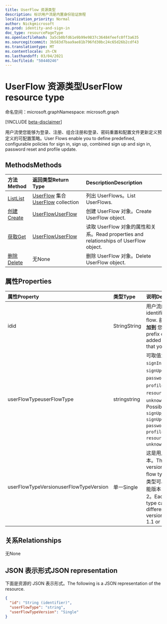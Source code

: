 ```yaml
---
title: UserFlow 资源类型
description: 标识用户流是内置身份验证旅程
localization_priority: Normal
author: Nickgmicrosoft
ms.prod: identity-and-sign-in
doc_type: resourcePageType
ms.openlocfilehash: 3a5cb0bfd61e9b99e9837c36484feefc0ff3a635
ms.sourcegitcommit: 3b583d7baa9ae81b796fd30bc24c65d26b2cdf43
ms.translationtype: MT
ms.contentlocale: zh-CN
ms.lasthandoff: 03/04/2021
ms.locfileid: "50440246"
---
```

# <a name="userflow-resource-type"></a><span data-ttu-id="b2891-103">UserFlow 资源类型</span><span class="sxs-lookup"><span data-stu-id="b2891-103">UserFlow resource type</span></span>

<span data-ttu-id="b2891-104">命名空间：microsoft.graph</span><span class="sxs-lookup"><span data-stu-id="b2891-104">Namespace: microsoft.graph</span></span>

[!INCLUDE [beta-disclaimer](../../includes/beta-disclaimer.md)]

<span data-ttu-id="b2891-105">用户流使您能够为登录、注册、组合注册和登录、密码重置和配置文件更新定义预定义的可配置策略。</span><span class="sxs-lookup"><span data-stu-id="b2891-105">User Flows enable you to define predefined, configurable policies for sign in, sign up, combined sign up and sign in, password reset and profile update.</span></span>

## <a name="methods"></a><span data-ttu-id="b2891-106">Methods</span><span class="sxs-lookup"><span data-stu-id="b2891-106">Methods</span></span>

| <span data-ttu-id="b2891-107">方法</span><span class="sxs-lookup"><span data-stu-id="b2891-107">Method</span></span>       | <span data-ttu-id="b2891-108">返回类型</span><span class="sxs-lookup"><span data-stu-id="b2891-108">Return Type</span></span> | <span data-ttu-id="b2891-109">Description</span><span class="sxs-lookup"><span data-stu-id="b2891-109">Description</span></span> |
|:-------------|:------------|:------------|
| [<span data-ttu-id="b2891-110">List</span><span class="sxs-lookup"><span data-stu-id="b2891-110">List</span></span>](../api/identityuserflow-list.md) | <span data-ttu-id="b2891-111">[UserFlow](identityuserflow.md) 集合</span><span class="sxs-lookup"><span data-stu-id="b2891-111">[UserFlow](identityuserflow.md) collection</span></span> | <span data-ttu-id="b2891-112">列出 UserFlows。</span><span class="sxs-lookup"><span data-stu-id="b2891-112">List UserFlows.</span></span> |
| [<span data-ttu-id="b2891-113">创建</span><span class="sxs-lookup"><span data-stu-id="b2891-113">Create</span></span>](../api/identityuserflow-post-userflows.md) | [<span data-ttu-id="b2891-114">UserFlow</span><span class="sxs-lookup"><span data-stu-id="b2891-114">UserFlow</span></span>](identityuserflow.md) | <span data-ttu-id="b2891-115">创建 UserFlow 对象。</span><span class="sxs-lookup"><span data-stu-id="b2891-115">Create UserFlow object.</span></span> |
| [<span data-ttu-id="b2891-116">获取</span><span class="sxs-lookup"><span data-stu-id="b2891-116">Get</span></span>](../api/identityuserflow-get.md) | [<span data-ttu-id="b2891-117">UserFlow</span><span class="sxs-lookup"><span data-stu-id="b2891-117">UserFlow</span></span>](identityuserflow.md) | <span data-ttu-id="b2891-118">读取 UserFlow 对象的属性和关系。</span><span class="sxs-lookup"><span data-stu-id="b2891-118">Read properties and relationships of UserFlow object.</span></span> |
| [<span data-ttu-id="b2891-119">删除</span><span class="sxs-lookup"><span data-stu-id="b2891-119">Delete</span></span>](../api/identityuserflow-delete.md) | <span data-ttu-id="b2891-120">无</span><span class="sxs-lookup"><span data-stu-id="b2891-120">None</span></span> | <span data-ttu-id="b2891-121">删除 UserFlow 对象。</span><span class="sxs-lookup"><span data-stu-id="b2891-121">Delete UserFlow object.</span></span> |

## <a name="properties"></a><span data-ttu-id="b2891-122">属性</span><span class="sxs-lookup"><span data-stu-id="b2891-122">Properties</span></span>

| <span data-ttu-id="b2891-123">属性</span><span class="sxs-lookup"><span data-stu-id="b2891-123">Property</span></span>     | <span data-ttu-id="b2891-124">类型</span><span class="sxs-lookup"><span data-stu-id="b2891-124">Type</span></span>        | <span data-ttu-id="b2891-125">说明</span><span class="sxs-lookup"><span data-stu-id="b2891-125">Description</span></span> |
|:-------------|:------------|:------------|
|<span data-ttu-id="b2891-126">id</span><span class="sxs-lookup"><span data-stu-id="b2891-126">id</span></span>|<span data-ttu-id="b2891-127">String</span><span class="sxs-lookup"><span data-stu-id="b2891-127">String</span></span>| <span data-ttu-id="b2891-128">用户流的标识符。</span><span class="sxs-lookup"><span data-stu-id="b2891-128">The identifier of the user flow.</span></span> <span data-ttu-id="b2891-129">前缀 **B2C_1_添加到** 您提供的值。</span><span class="sxs-lookup"><span data-stu-id="b2891-129">The prefix of **B2C_1_** is added to the value that you provide.</span></span>|
|<span data-ttu-id="b2891-130">userFlowType</span><span class="sxs-lookup"><span data-stu-id="b2891-130">userFlowType</span></span>|<span data-ttu-id="b2891-131">string</span><span class="sxs-lookup"><span data-stu-id="b2891-131">string</span></span>| <span data-ttu-id="b2891-132">可取值为：`signUp`、`signIn`、`signUpOrSignIn`、`passwordReset`、`profileUpdate`、`resourceOwner` 或 `unknownFutureValue`。</span><span class="sxs-lookup"><span data-stu-id="b2891-132">Possible values are: `signUp`, `signIn`, `signUpOrSignIn`, `passwordReset`, `profileUpdate`, `resourceOwner`, `unknownFutureValue`.</span></span>|
|<span data-ttu-id="b2891-133">userFlowTypeVersion</span><span class="sxs-lookup"><span data-stu-id="b2891-133">userFlowTypeVersion</span></span>|<span data-ttu-id="b2891-134">单一</span><span class="sxs-lookup"><span data-stu-id="b2891-134">Single</span></span>| <span data-ttu-id="b2891-135">这是用户流类型的版本。</span><span class="sxs-lookup"><span data-stu-id="b2891-135">This is the version of the user flow type.</span></span> <span data-ttu-id="b2891-136">每个用户流类型可以具有不同的可能版本，如 1、1.1 或 2。</span><span class="sxs-lookup"><span data-stu-id="b2891-136">Each user flow type can have different possible versions such as 1, 1.1 or 2.</span></span>  |

## <a name="relationships"></a><span data-ttu-id="b2891-137">关系</span><span class="sxs-lookup"><span data-stu-id="b2891-137">Relationships</span></span>

<span data-ttu-id="b2891-138">无</span><span class="sxs-lookup"><span data-stu-id="b2891-138">None</span></span>

## <a name="json-representation"></a><span data-ttu-id="b2891-139">JSON 表示形式</span><span class="sxs-lookup"><span data-stu-id="b2891-139">JSON representation</span></span>

<span data-ttu-id="b2891-140">下面是资源的 JSON 表示形式。</span><span class="sxs-lookup"><span data-stu-id="b2891-140">The following is a JSON representation of the resource.</span></span>

<!-- {
  "blockType": "resource",
  "optionalProperties": [

  ],
  "@odata.type": "microsoft.graph.UserFlow",
  "keyProperty": "id"
}-->

```json
{
  "id": "String (identifier)",
  "userFlowType": "string",
  "userFlowTypeVersion": "Single"
}
```

<!-- uuid: 16cd6b66-4b1a-43a1-adaf-3a886856ed98
2019-02-04 14:57:30 UTC -->
<!-- {
  "type": "#page.annotation",
  "description": "UserFlow resource",
  "keywords": "",
  "section": "documentation",
  "tocPath": ""
}-->


